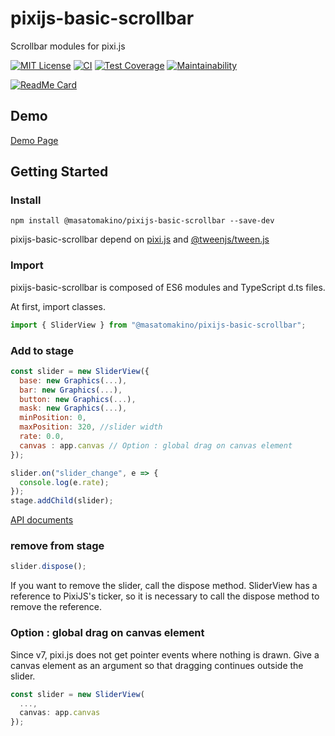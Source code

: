 # pixijs-basic-scrollbar

Scrollbar modules for pixi.js

[![MIT License](http://img.shields.io/badge/license-MIT-blue.svg?style=flat)](LICENSE)
[![CI](https://github.com/MasatoMakino/pixijs-basic-scrollbar/actions/workflows/ci_main.yml/badge.svg)](https://github.com/MasatoMakino/pixijs-basic-scrollbar/actions/workflows/ci_main.yml)
[![Test Coverage](https://api.codeclimate.com/v1/badges/2bcf782a39a1150ad786/test_coverage)](https://codeclimate.com/github/MasatoMakino/pixijs-basic-scrollbar/test_coverage)
[![Maintainability](https://api.codeclimate.com/v1/badges/2bcf782a39a1150ad786/maintainability)](https://codeclimate.com/github/MasatoMakino/pixijs-basic-scrollbar/maintainability)

[![ReadMe Card](https://github-readme-stats.vercel.app/api/pin/?username=MasatoMakino&repo=pixijs-basic-scrollbar&show_owner=true)](https://github.com/MasatoMakino/pixijs-basic-scrollbar)

## Demo

[Demo Page](https://masatomakino.github.io/pixijs-basic-scrollbar/demo/index.html)

## Getting Started

### Install

```shell script
npm install @masatomakino/pixijs-basic-scrollbar --save-dev
```

pixijs-basic-scrollbar depend on [pixi.js](https://github.com/pixijs/pixi.js) and [@tweenjs/tween.js](https://github.com/tweenjs/tween.js/)

### Import

pixijs-basic-scrollbar is composed of ES6 modules and TypeScript d.ts files.

At first, import classes.

```js
import { SliderView } from "@masatomakino/pixijs-basic-scrollbar";
```

### Add to stage

```js
const slider = new SliderView({
  base: new Graphics(...),
  bar: new Graphics(...),
  button: new Graphics(...),
  mask: new Graphics(...),
  minPosition: 0,
  maxPosition: 320, //slider width
  rate: 0.0,
  canvas : app.canvas // Option : global drag on canvas element
});

slider.on("slider_change", e => {
  console.log(e.rate);
});
stage.addChild(slider);
```

[API documents](https://masatomakino.github.io/pixijs-basic-scrollbar/api/)

### remove from stage

```js
slider.dispose();
```

If you want to remove the slider, call the dispose method. SliderView has a reference to PixiJS's ticker, so it is necessary to call the dispose method to remove the reference.

### Option : global drag on canvas element

Since v7, pixi.js does not get pointer events where nothing is drawn. Give a canvas element as an argument so that dragging continues outside the slider.

```js
const slider = new SliderView(
  ...,
  canvas: app.canvas
});
```

